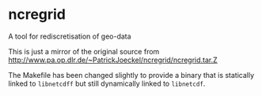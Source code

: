 # ncregrid
A tool for rediscretisation of geo-data

This is just a mirror of the original source from http://www.pa.op.dlr.de/~PatrickJoeckel/ncregrid/ncregrid.tar.Z

The Makefile has been changed slightly to provide a binary that is statically linked to `libnetcdff` but still dynamically linked to `libnetcdf`.

